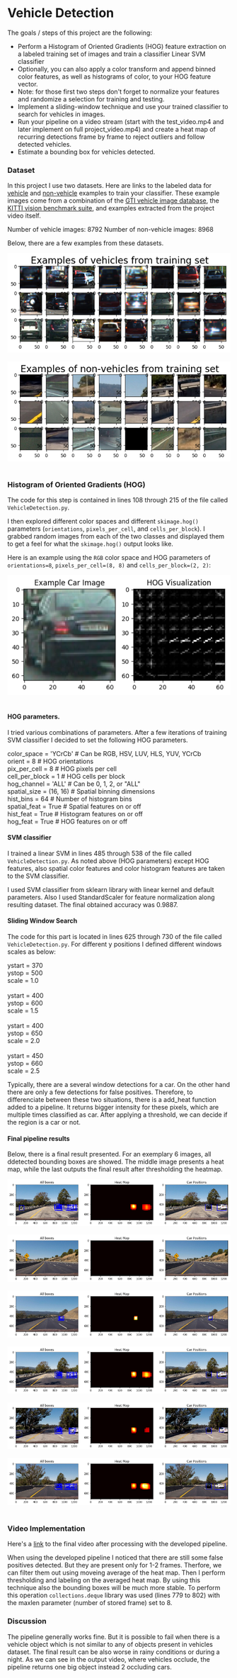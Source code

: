 # Vehicle Detection


The goals / steps of this project are the following:

* Perform a Histogram of Oriented Gradients (HOG) feature extraction on a labeled training set of images and train a classifier Linear SVM classifier
* Optionally, you can also apply a color transform and append binned color features, as well as histograms of color, to your HOG feature vector. 
* Note: for those first two steps don't forget to normalize your features and randomize a selection for training and testing.
* Implement a sliding-window technique and use your trained classifier to search for vehicles in images.
* Run your pipeline on a video stream (start with the test_video.mp4 and later implement on full project_video.mp4) and create a heat map of recurring detections frame by frame to reject outliers and follow detected vehicles.
* Estimate a bounding box for vehicles detected.

### Dataset

In this project I use two datasets. Here are links to the labeled data for [vehicle](https://s3.amazonaws.com/udacity-sdc/Vehicle_Tracking/vehicles.zip) and [non-vehicle](https://s3.amazonaws.com/udacity-sdc/Vehicle_Tracking/non-vehicles.zip) examples to train your classifier. These example images come from a combination of the [GTI vehicle image database](http://www.gti.ssr.upm.es/data/Vehicle_database.html), the [KITTI vision benchmark suite](http://www.cvlibs.net/datasets/kitti/), and examples extracted from the project video itself.

Number of vehicle images: 8792
Number of non-vehicle images: 8968

Below, there are a few examples from these datasets. 

<img src="./output_images/Vehicles_example.png"></br></br>
<img src="./output_images/NonVehicles_example.png"></br></br>

### Histogram of Oriented Gradients (HOG)

The code for this step is contained in lines 108 through 215 of the file called `VehicleDetection.py`.   

I then explored different color spaces and different `skimage.hog()` parameters (`orientations`, `pixels_per_cell`, and `cells_per_block`).  I grabbed random images from each of the two classes and displayed them to get a feel for what the `skimage.hog()` output looks like.

Here is an example using the `RGB` color space and HOG parameters of `orientations=8`, `pixels_per_cell=(8, 8)` and `cells_per_block=(2, 2)`:

<img src="./output_images/HOG_visualization.png"></br></br>


#### HOG parameters.

I tried various combinations of parameters. After a few iterations of training SVM classifier I decided to set the following HOG parameters.

color_space = 'YCrCb' # Can be RGB, HSV, LUV, HLS, YUV, YCrCb</br>
orient = 8  # HOG orientations</br>
pix_per_cell = 8 # HOG pixels per cell</br>
cell_per_block = 1 # HOG cells per block</br>
hog_channel = 'ALL' # Can be 0, 1, 2, or "ALL"</br>
spatial_size = (16, 16) # Spatial binning dimensions</br>
hist_bins = 64    # Number of histogram bins</br>
spatial_feat = True # Spatial features on or off</br>
hist_feat = True # Histogram features on or off</br>
hog_feat = True # HOG features on or off</br>

#### SVM classifier

I trained a linear SVM in lines 485 through 538 of the file called `VehicleDetection.py`. As noted above (HOG parameters) except HOG features, also spatial color features and color histogram features are taken to the SVM classifier.

I used SVM classifier from sklearn library with linear kernel and default parameters. Also I used StandardScaler for feature normalization along resulting dataset. The final obtained accuracy was 0.9887. 

#### Sliding Window Search

The code for this part is located in lines 625 through 730 of the file called `VehicleDetection.py`. For different y positions I defined different windows scales as below:

ystart = 370</br>
ystop = 500</br>
scale = 1.0</br>
    </br>
ystart = 400</br>
ystop = 600</br>
scale = 1.5</br>
</br>
ystart = 400</br>
ystop = 650</br>
scale = 2.0</br>
</br>
ystart = 450</br>
ystop = 660</br>
scale = 2.5</br>

Typically, there are a several window detections for a car. On the other hand there are only a few detections for false positives. Therefore, to differenciate between these two situations, there is a add_heat function added to a pipeline. It returns bigger intensity for these pixels, which are multiple times classified as car. After applying a threshold, we can decide if the region is a car or not.

#### Final pipeline results

Below, there is a final result presented. For an exemplary 6 images, all ddetected bounding boxes are showed. The middle image presents a heat map, while the last outputs the final result after thresholding the heatmap.

<img src="./output_images/test1_output.png"></br></br>
<img src="./output_images/test2_output.png"></br></br>
<img src="./output_images/test3_output.png"></br></br>
<img src="./output_images/test4_output.png"></br></br>
<img src="./output_images/test5_output.png"></br></br>
<img src="./output_images/test6_output.png"></br></br>

### Video Implementation

Here's a [link](./project_video_output.mp4) to the final video after processing with the developed pipeline.

When using the developed pipeline I noticed that there are still some false positives detected. But they are present only for 1-2 frames. Therfore, we can filter them out using moveing average of the heat map. Then I perform thresholding and labeling on the averaged heat map. By using this technique also the bounding boxes will be much more stable. To perform this operation `collections.deque` library was used (lines 779 to 802) with the maxlen parameter (number of stored frame) set to 8.

### Discussion

The pipeline generally works fine. But it is possible to fail when there is a vehicle object which is not similar to any of objects present in vehicles dataset. The final result can be also worse in rainy conditions or during a night. As we can see in the output video, where vehicles occlude, the pipeline returns one big object instead 2 occluding cars.
